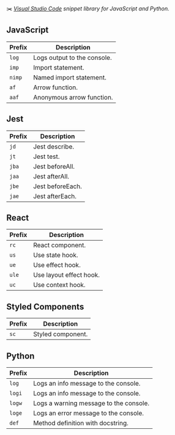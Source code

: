 ✂️ _[Visual Studio Code][vscode] snippet library for JavaScript and Python._

## JavaScript

| Prefix | Description                 |
| ------ | --------------------------- |
| `log`  | Logs output to the console. |
| `imp`  | Import statement.           |
| `nimp` | Named import statement.     |
| `af`   | Arrow function.             |
| `aaf`  | Anonymous arrow function.   |

## Jest

| Prefix | Description      |
| ------ | ---------------- |
| `jd`   | Jest describe.   |
| `jt`   | Jest test.       |
| `jba`  | Jest beforeAll.  |
| `jaa`  | Jest afterAll.   |
| `jbe`  | Jest beforeEach. |
| `jae`  | Jest afterEach.  |

## React

| Prefix | Description             |
| ------ | ----------------------- |
| `rc`   | React component.        |
| `us`   | Use state hook.         |
| `ue`   | Use effect hook.        |
| `ule`  | Use layout effect hook. |
| `uc`   | Use context hook.       |

## Styled Components

| Prefix | Description       |
| ------ | ----------------- |
| `sc`   | Styled component. |

## Python

| Prefix | Description                            |
| ------ | -------------------------------------- |
| `log`  | Logs an info message to the console.   |
| `logi` | Logs an info message to the console.   |
| `logw` | Logs a warning message to the console. |
| `loge` | Logs an error message to the console.  |
| `def`  | Method definition with docstring.      |

[vscode]: https://code.visualstudio.com
